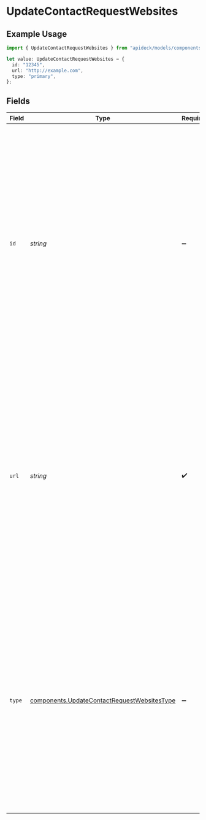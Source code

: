 # UpdateContactRequestWebsites

## Example Usage

```typescript
import { UpdateContactRequestWebsites } from "apideck/models/components";

let value: UpdateContactRequestWebsites = {
  id: "12345",
  url: "http://example.com",
  type: "primary",
};
```

## Fields

| Field                                                                                                                                                                                                                                                                                                      | Type                                                                                                                                                                                                                                                                                                       | Required                                                                                                                                                                                                                                                                                                   | Description                                                                                                                                                                                                                                                                                                | Example                                                                                                                                                                                                                                                                                                    |
| ---------------------------------------------------------------------------------------------------------------------------------------------------------------------------------------------------------------------------------------------------------------------------------------------------------- | ---------------------------------------------------------------------------------------------------------------------------------------------------------------------------------------------------------------------------------------------------------------------------------------------------------- | ---------------------------------------------------------------------------------------------------------------------------------------------------------------------------------------------------------------------------------------------------------------------------------------------------------- | ---------------------------------------------------------------------------------------------------------------------------------------------------------------------------------------------------------------------------------------------------------------------------------------------------------- | ---------------------------------------------------------------------------------------------------------------------------------------------------------------------------------------------------------------------------------------------------------------------------------------------------------- |
| `id`                                                                                                                                                                                                                                                                                                       | *string*                                                                                                                                                                                                                                                                                                   | :heavy_minus_sign:                                                                                                                                                                                                                                                                                         | A unique identifier for the website associated with the contact. This ID is used to distinguish between multiple websites linked to the same contact, ensuring accurate updates to the correct website entry. It should be a valid string that uniquely identifies a website within the contact's profile. | 12345                                                                                                                                                                                                                                                                                                      |
| `url`                                                                                                                                                                                                                                                                                                      | *string*                                                                                                                                                                                                                                                                                                   | :heavy_check_mark:                                                                                                                                                                                                                                                                                         | The URL of the website associated with the contact. This field is mandatory and must be a valid URL format, ensuring that the contact's website information is correctly updated and accessible. It plays a crucial role in maintaining accurate and up-to-date web presence details for the contact.      | http://example.com                                                                                                                                                                                                                                                                                         |
| `type`                                                                                                                                                                                                                                                                                                     | [components.UpdateContactRequestWebsitesType](../../models/components/updatecontactrequestwebsitestype.md)                                                                                                                                                                                                 | :heavy_minus_sign:                                                                                                                                                                                                                                                                                         | Specifies the type of website associated with the contact, such as 'personal', 'business', or 'portfolio'. This optional field helps categorize the website, providing context and clarity about its purpose. It should be a descriptive string that accurately reflects the website's nature.             | primary                                                                                                                                                                                                                                                                                                    |